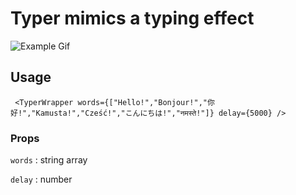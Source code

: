 # Typer mimics a typing effect 

![Example Gif](https://i.gyazo.com/b23ef90141cc59383d90f2410f22457b.gif)

## Usage
` <TyperWrapper words={["Hello!","Bonjour!","你好!","Kamusta!","Cześć!","こんにちは!","नमस्ते!"]} delay={5000} />`
### Props
`words` : string array

`delay` : number